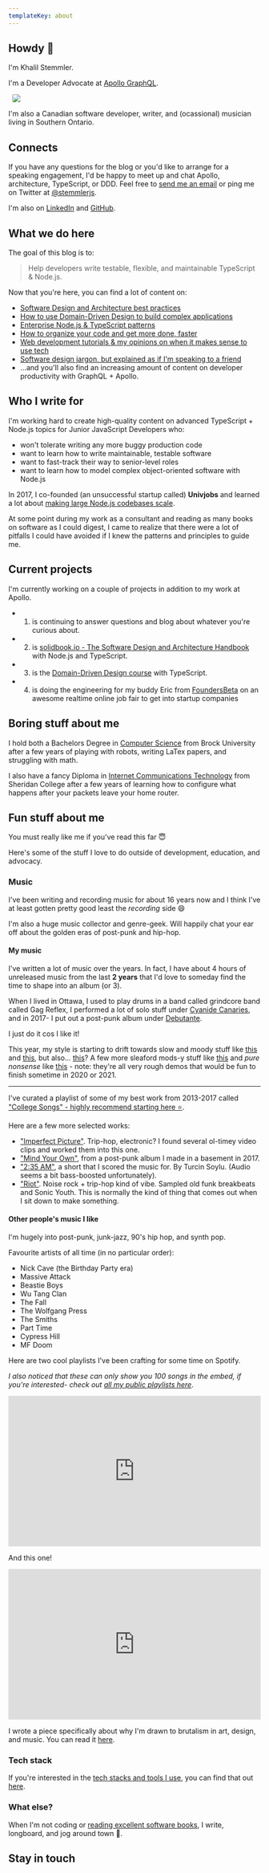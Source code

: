 ```yaml
---
templateKey: about
---
```


## Howdy 🤠

I'm Khalil Stemmler.

<div class="flex align-center">
  <p>I'm a Developer Advocate at <a href="https://www.apollographql.com/">Apollo GraphQL</a>.</p>
  <img style="border-radius: 2px; max-width: 30px; margin-left: 0.5rem;" src="https://avatars3.githubusercontent.com/u/17189275?s=280&v=4"/>
</div>

I'm also a Canadian software developer, writer, and (ocassional) musician living in Southern Ontario.

## Connects

If you have any questions for the blog or you'd like to arrange for a speaking engagement, I'd be happy to meet up and chat Apollo, architecture, TypeScript, or DDD. Feel free to <a href="mailto:khalil@khalilstemmler.com">send me an email</a> or ping me on Twitter at [@stemmlerjs](https://twitter.com/stemmlerjs).

I'm also on [LinkedIn](https://www.linkedin.com/in/khalilstemmler/) and [GitHub](https://github.com/stemmlerjs).


## What we do here

The goal of this blog is to:

> Help developers write testable, flexible, and maintainable TypeScript & Node.js.

Now that you're here, you can find a lot of content on:

- [Software Design and Architecture best practices](/articles/categories/software-design/)
- [How to use Domain-Driven Design to build complex applications](/articles/categories/domain-driven-design/)
- [Enterprise Node.js & TypeScript patterns](/articles/categories/enterprise-node-type-script/)
- [How to organize your code and get more done, faster](/resources/names-construct-structure)
- [Web development tutorials & my opinions on when it makes sense to use tech](/articles/categories/web-development/)
- [Software design jargon, but explained as if I'm speaking to a friend](/wiki)
- ...and you'll also find an increasing amount of content on developer productivity with GraphQL + Apollo.

## Who I write for

<p>
  I'm working hard to create <span class="special-green">high-quality</span> content on <span class="special-green">advanced TypeScript + Node.js</span> topics for <span class="special-green">Junior JavaScript Developers</span> who:
  <ul>
    <li>won't tolerate writing any more buggy production code</li>
    <li>want to learn how to write maintainable, testable software</li>
    <li>want to fast-track their way to senior-level roles</li>
    <li>want to learn how to model complex object-oriented software with Node.js</li>
  </ul>
</p>

In 2017, I co-founded (an unsuccessful startup called) <b>Univjobs</b> and learned a lot about <u>making large Node.js codebases scale</u>.

At some point during my work as a consultant and reading as many books on software as I could digest, I came to realize that there were a lot of pitfalls I could have avoided if I knew the patterns and principles to guide me. 

## Current projects

I'm currently working on a couple of projects in addition to my work at Apollo.

- 1. is continuing to answer questions and blog about whatever you're curious about.
- 2. is [solidbook.io - The Software Design and Architecture Handbook](https://solidbook.io) with Node.js and TypeScript.
- 3. is the [Domain-Driven Design course](/courses/domain-driven-design-typescript) with TypeScript.
- 4. is doing the engineering for my buddy Eric from [FoundersBeta](https://www.foundersbeta.com/) on an awesome realtime online job fair to get into startup companies

## Boring stuff about me

I hold both a Bachelors Degree in [Computer Science](https://brocku.ca/webcal/2013/undergrad/cncc.html) from Brock University after a few years of playing with robots, writing LaTex papers, and struggling with math.

I also have a fancy Diploma in [Internet Communications Technology](https://academics.sheridancollege.ca/programs/bachelor-of-computing-and-network-communications-honours-internet-communications-technology) from Sheridan College after a few years of learning how to configure what happens after your packets leave your home router.

## Fun stuff about me

You must really like me if you've read this far 😇 

Here's some of the stuff I love to do outside of development, education, and advocacy.

### Music

I've been writing and recording music for about 16 years now and I think I've at least gotten pretty good least the _recording_ side 😄

I'm also a huge music collector and genre-geek. Will happily chat your ear off about the golden eras of post-punk and hip-hop.

#### My music

I've written a lot of music over the years. In fact, I have about 4 hours of unreleased music from the last **2 years** that I'd love to someday find the time to shape into an album (or 3).

When I lived in Ottawa, I used to play drums in a band called grindcore band called Gag Reflex, I performed a lot of solo stuff under [Cyanide Canaries](https://cyanidecanaries.bandcamp.com/), and in 2017- I put out a post-punk album under [Debutante](https://debutante-band.bandcamp.com/releases).

I just do it cos I like it!

This year, my style is starting to drift towards slow and moody stuff like [this](https://drive.google.com/file/d/1pr4B2SKENEShcEXp3lBviBYkKYNapmHM/view?usp=sharing) and [this](https://drive.google.com/file/d/1FWU7yvqhX13zGygS_IZyT9uCS47mqmyN/view?usp=sharing), but also... [this](https://drive.google.com/file/d/1cQt2H4W9OFopddPr47uOip7IVsE6X-ek/view?usp=sharing)? A few more sleaford mods-y stuff like [this](https://drive.google.com/file/d/1azGjHeMDyLrUGtr8hwpTW7Z1nwGK9x8u/view?usp=sharing)
 and _pure nonsense_ like [this](https://drive.google.com/file/d/1SIkm7CSmvCl_HIa1k6Q7gqFokN1cRBKU/view?usp=sharing) - note: they're all very rough demos that would be fun to finish sometime in 2020 or 2021.

---

I've curated a playlist of some of my best work from 2013-2017 called ["College Songs" - highly recommend starting here ⭐](https://soundcloud.com/cyanidecanaries/sets/cyanide-canaries-a).

Here are a few more selected works:

- ["Imperfect Picture"](https://cyanidecanaries.bandcamp.com/track/imperfect-picture). Trip-hop, electronic? I found several ol-timey video clips and worked them into this one.
- ["Mind Your Own"](https://open.spotify.com/track/1SHvinzJlJxlzxgaKhvllk?si=VyDwPI0hSleSu2Qwsp38HA), from a post-punk album I made in a basement in 2017. 
- ["2:35 AM"](https://vimeo.com/259504580), a short that I scored the music for. By Turcin Soylu. (Audio seems a bit bass-boosted unfortunately).
- ["Riot"](https://cyanidecanaries.bandcamp.com/track/riot). Noise rock + trip-hop kind of vibe. Sampled old funk breakbeats and Sonic Youth. This is normally the kind of thing that comes out when I sit down to make something.


#### Other people's music I like

I'm hugely into post-punk, junk-jazz, 90's hip hop, and synth pop.

Favourite artists of all time (in no particular order):

- Nick Cave (the Birthday Party era)
- Massive Attack
- Beastie Boys
- Wu Tang Clan
- The Fall
- The Wolfgang Press
- The Smiths
- Part Time
- Cypress Hill
- MF Doom

Here are two cool playlists I've been crafting for some time on Spotify.

_I also noticed that these can only show you 100 songs in the embed, if you're interested- check out [all my public playlists here](https://open.spotify.com/user/12167383357?si=g4DAD0oITymYr7EfKDpPtw)_.

<iframe src="https://open.spotify.com/embed/playlist/7sTrdSOIGoF2VR3luzf63Y" width="100%" height="300" frameborder="0" allowtransparency="true" allow="encrypted-media"></iframe>

And this one!

<iframe src="https://open.spotify.com/embed/playlist/32AWDdjyKJ9m0BGyG8VraT" width="100%" height="300" frameborder="0" allowtransparency="true" allow="encrypted-media"></iframe>

<p class="special-quote">I wrote a piece specifically about why I'm drawn to brutalism in art, design, and music. You can read it <a href="http://localhost:8001/blogs/thoughts/brutalist-websites/">here</a>.</p>


### Tech stack

If you're interested in the <a href="/uses">tech stacks and tools I use</a>, you can find that out <a href="/uses">here</a>.

### What else?

When I'm not coding or <a href="/books">reading excellent software books</a>, I write, longboard, and jog around town 🏃‍.

<h2>Stay in touch</h2>

